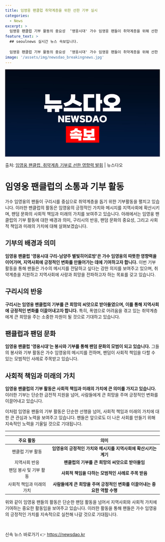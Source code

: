 ```yaml
---
title: 임영웅 팬클럽 취약계층을 위한 선한 기부 실시
categories:
  - News
excerpt: >
  임영웅 팬클럽 기부 활동의 중요성  ‘영웅시대' 가수 임영웅 팬들이 취약계층을 위해 선한 영향력을 펼치며 아…
feature_text: >
  ## seoulnews 실시간 뉴스 속보입니다.

  임영웅 팬클럽 기부 활동의 중요성  ‘영웅시대' 가수 임영웅 팬들이 취약계층을 위해 선한 영향력을 펼치며 아…
image: '/assets/img/newsdao_breakingnews.jpg'
---
```


![뉴스다오 속보](/assets/img/newsdao_breakingnews.jpg)

<p>출처: <a href="https://newsdao.kr/4399" rel="dofollow">임영웅 팬클럽, 취약계층 기부로 선한 영향력 발휘</a> | 뉴스다오</p>

<h1>임영웅 팬클럽의 소통과 기부 활동</h1>

<p data-ke-size="size16">가수 임영웅의 팬들이 구리시를 중심으로 취약계층을 돕기 위한 기부활동을 펼치고 있습니다. 이러한 팬클럽의 활동은 임영웅의 긍정적인 가치와 메시지를 지역사회에 확산시키며, 팬덤 문화의 사회적 책임과 미래의 가치를 보여주고 있습니다. 아래에서는 임영웅 팬클럽의 기부 활동에 대한 배경과 의미, 구리시의 반응, 팬덤 문화의 중요성, 그리고 사회적 책임과 미래의 가치에 대해 살펴보겠습니다.</p>

<h2 data-ke-size="size26">기부의 배경과 의미</h2>
<p><b>임영웅 팬클럽 '영웅시대 구리-남양주 별빛히어로방'은 가수 임영웅의 따뜻한 영향력을 이어가며, 지역사회에 긍정적인 변화를 만들어가는 데에 기여하고자 합니다.</b> 이번 기부 활동을 통해 팬들은 가수의 메시지를 전달하고 싶다는 강한 의지를 보여주고 있으며, 취약계층을 지원하고 지역사회에 사랑과 희망을 전파하고자 하는 목표를 갖고 있습니다.</p>

<h2 data-ke-size="size26">구리시의 반응</h2>
<p><b>구리시는 임영웅 팬클럽의 기부를 큰 희망의 씨앗으로 받아들였으며, 이를 통해 지역사회에 긍정적인 변화를 이끌어내고자 합니다.</b> 특히, 폭염으로 어려움을 겪고 있는 취약계층에게 큰 희망을 주는 소중한 자원이 될 것으로 기대하고 있습니다.</p>

<h2 data-ke-size="size26">팬클럽과 팬덤 문화</h2>
<p><b>임영웅 팬클럽 '영웅시대'는 봉사와 기부를 통해 팬덤 문화의 모범이 되고 있습니다.</b> 그들의 봉사와 기부 활동은 가수 임영웅의 메시지를 전하며, 팬덤이 사회적 책임을 다할 수 있는 모범적인 사례로 주목받고 있습니다.</p>

<h2 data-ke-size="size26">사회적 책임과 미래의 가치</h2>
<p><b>임영웅 팬클럽의 기부 활동은 사회적 책임과 미래의 가치에 큰 의미를 가지고 있습니다.</b> 이러한 기부는 단순한 금전적 지원을 넘어, 사람들에게 큰 희망을 주며 긍정적인 변화를 이끌어내고 있습니다.</p>

<p data-ke-size="size16">이처럼 임영웅 팬들의 기부 활동은 단순한 선행을 넘어, 사회적 책임과 미래의 가치에 대한 큰 관심과 노력을 보여주고 있습니다. 팬들은 앞으로도 더 나은 사회를 만들기 위해 지속적인 노력을 기울일 것으로 기대됩니다.</p>

<hr>

<table>
	<thead>
		<tr>
			<th style="text-align: center;">주요 활동</th>
			<th style="text-align: center;">의미</th>
		</tr>
	</thead>
	<tbody>
		<tr>
			<td style="text-align: center;">팬클럽 기부 활동</td>
			<td style="text-align: center;"><b>임영웅의 긍정적인 가치와 메시지를 지역사회에 확산시키는 계기</b></td>
		</tr>
		<tr>
			<td style="text-align: center;">지역사회 반응</td>
			<td style="text-align: center;"><b>팬클럽의 기부를 큰 희망의 씨앗으로 받아들임</b></td>
		</tr>
		<tr>
			<td style="text-align: center;">팬덤 봉사 및 기부 활동</td>
			<td style="text-align: center;"><b>사회적 책임을 다하는 모범적인 사례로 주목 받음</b></td>
		</tr>
		<tr>
			<td style="text-align: center;">사회적 책임과 미래의 가치</td>
			<td style="text-align: center;"><b>사람들에게 큰 희망을 주며 긍정적인 변화를 이끌어내는 중요한 역할 수행</b></td>
		</tr>
	</tbody>
</table>

<p data-ke-size="size16">위와 같이 임영웅 팬들의 활동은 단순한 팬덤 활동을 넘어서 지역사회와 사회적 가치에 기여하는 중요한 활동임을 보여주고 있습니다. 이러한 활동을 통해 팬들은 가수 임영웅의 긍정적인 가치를 지속적으로 실천해 나갈 것으로 기대됩니다.</p>

<p data-ke-size="size16">&nbsp;</p> 

신속 뉴스 바로가기 👉 <a href="https://newsdao.kr" rel="dofollow">https://newsdao.kr</a>


